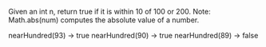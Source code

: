 
Given an int n, return true if it is within 10 of 100 or 200. Note: Math.abs(num) computes the absolute value of a number.


nearHundred(93) → true
nearHundred(90) → true
nearHundred(89) → false